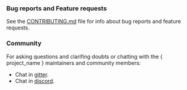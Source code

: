 ### Bug reports and Feature requests

See the [CONTRIBUTING.md](CONTRIBUTING.md) file for info about bug reports and feature requests.

### Community

For asking questions and clarifing doubts or chatting with the { project_name } maintainers and community members:

- Chat in [gitter](https://gitter.im/BaalKrshna/switch-theme).
- Chat in [discord](https://discord.gg/EQas36CjmN).
